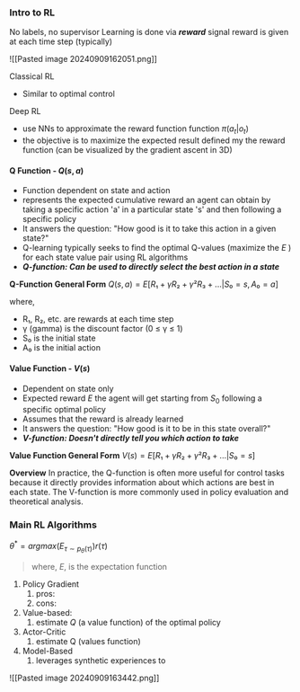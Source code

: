 ### Intro to RL

No labels, no supervisor
Learning is done via ***reward*** signal
reward is given at each time step (typically)

![[Pasted image 20240909162051.png]]

Classical RL
- Similar to optimal control

Deep RL
- use NNs to approximate the reward function function $\pi(a_t|o_t)$
- the objective is to maximize the expected result defined my the reward function (can be visualized by the gradient ascent in 3D)

#### Q Function - $Q(s,a)$
* Function dependent on state and action 
* represents the expected cumulative reward an agent can obtain by taking a specific action 'a' in a particular state 's' and then following a specific policy
* It answers the question: "How good is it to take this action in a given state?"
* Q-learning typically seeks to find the optimal Q-values (maximize the $E$ ) for each state value pair using RL algorithms
* ***Q-function: Can be used to directly select the best action in a state***

**Q-Function General Form**
$Q(s, a) = E[R₁ + γR₂ + γ²R₃ + ... | S₀ = s, A₀ = a]$

where,
- R₁, R₂, etc. are rewards at each time step
- γ (gamma) is the discount factor (0 ≤ γ ≤ 1)
- S₀ is the initial state
- A₀ is the initial action
#### Value Function - $V(s)$
- Dependent on state only
- Expected reward $E$ the agent will get starting from $S_0$ following a specific optimal policy
- Assumes that the reward is already learned
- It answers the question: "How good is it to be in this state overall?"
- ***V-function: Doesn't directly tell you which action to take***

**Value Function General Form**
$V(s) = E[R₁ + γR₂ + γ²R₃ + ... | S₀ = s]$

**Overview**
In practice, the Q-function is often more useful for control tasks because it directly provides information about which actions are best in each state. The V-function is more commonly used in policy evaluation and theoretical analysis.

### Main RL Algorithms
$\theta^* = argmax( E_{\tau \sim p_{\theta}(\tau)}) r(\tau)$

> where,
> $E$, is the expectation function

1. Policy Gradient 
	1. pros:
	2. cons:
2. Value-based:
	1. estimate $Q$ (a value function) of the optimal policy
3. Actor-Critic
	1. estimate Q (values function)
4. Model-Based
	1. leverages synthetic experiences to


![[Pasted image 20240909163442.png]]
